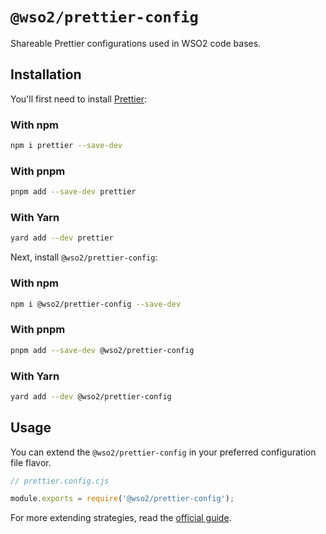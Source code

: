 # `@wso2/prettier-config`

Shareable Prettier configurations used in WSO2 code bases.

## Installation

You'll first need to install [Prettier](https://prettier.io/):

### With npm

```sh
npm i prettier --save-dev
```

### With pnpm

```sh
pnpm add --save-dev prettier
```

### With Yarn

```sh
yard add --dev prettier
```

Next, install `@wso2/prettier-config`:

### With npm

```sh
npm i @wso2/prettier-config --save-dev
```

### With pnpm

```sh
pnpm add --save-dev @wso2/prettier-config
```

### With Yarn

```sh
yard add --dev @wso2/prettier-config
```

## Usage

You can extend the `@wso2/prettier-config` in your preferred configuration file flavor.

```js
// prettier.config.cjs

module.exports = require('@wso2/prettier-config');
```

For more extending strategies, read the
[official guide](https://prettier.io/docs/en/configuration.html#sharing-configurations).
